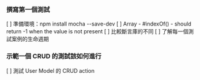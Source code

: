 ### 撰寫第一個測試

[ ] 準備環境：npm install mocha --save-dev
[ ] Array - #indexOf() - should return -1 when the value is not present
[ ] 比較斷言庫的不同
[ ] 了解每一個測試案例的生命週期

### 示範一個 CRUD 的測試該如何進行

[ ] 測試 User Model 的 CRUD action
